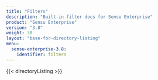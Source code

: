 ```yaml
---
title: "Filters"
description: "Built-in filter docs for Sensu Enterprise"
product: "Sensu Enterprise"
version: "3.8"
weight: 30
layout: "base-for-directory-listing"
menu:
  sensu-enterprise-3.8:
    identifier: filters
---
```


{{< directoryListing >}}

